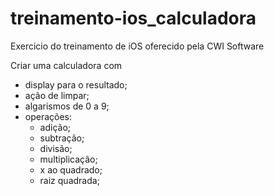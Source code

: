 # treinamento-ios_calculadora
Exercicio do treinamento de iOS oferecido pela CWI Software

Criar uma calculadora com
   - display para o resultado;
   - ação de limpar;
   - algarismos de 0 a 9;
   - operações:
       - adição;
       - subtração;
       - divisão;
       - multiplicação;
       - x ao quadrado;
       - raiz quadrada;
